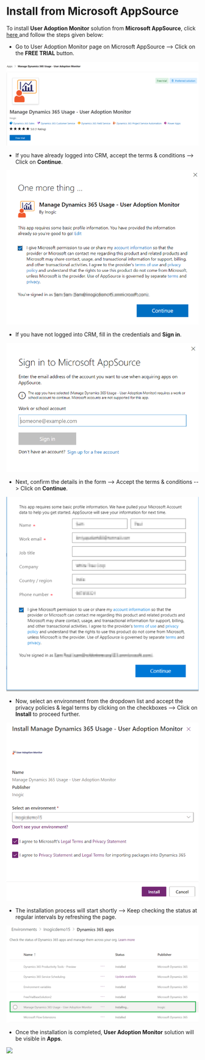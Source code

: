 # Install from Microsoft AppSource

To install **User Adoption Monitor** solution from **Microsoft AppSource**, click[ here ](https://appsource.microsoft.com/en-us/product/dynamics-365/inogic.728355ef-5b19-45f6-bb63-9680886e551a)and follow the steps given below:&#x20;

* Go to User Adoption Monitor page on Microsoft AppSource --> Click on the **FREE TRIAL** button.

![](<../../.gitbook/assets/1 (289).png>)

* If you have already logged into CRM, accept the terms & conditions --> Click on **Continue**.&#x20;

![](../../.gitbook/assets/u123.png)

* If you have not logged into CRM, fill in the credentials and **Sign in**.

![](<../../.gitbook/assets/2 (51).png>)

* Next, confirm the details in the form --> Accept the terms & conditions --> Click on **Continue**.

![](<../../.gitbook/assets/4 (3).png>)

* Now, select an environment from the dropdown list and accept the privacy policies & legal terms by clicking on the checkboxes --> Click on **Install** to proceed further.

![](../../.gitbook/assets/u111.png)

* The installation process will start shortly --> Keep checking the status at regular intervals by refreshing the page.

![](../../.gitbook/assets/UAMMM.png)

* Once the installation is completed, **User Adoption Monitor** solution will be visible in **Apps**.

![](../../.gitbook/assets/2021\_01\_12\_15\_27\_10\_Greenshot.png)
